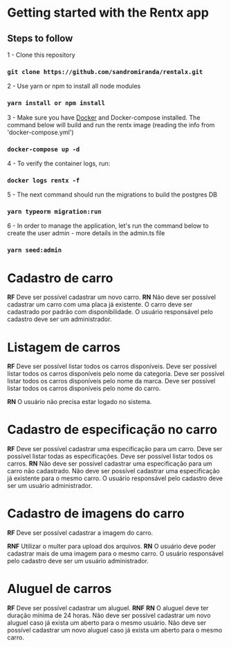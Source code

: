 # Getting started with the Rentx app

## Steps to follow


1 - Clone this repository

### `git clone https://github.com/sandromiranda/rentalx.git`


2 - Use yarn or npm to install all node modules

### `yarn install or npm install`


3 - Make sure you have [Docker](https://docs.docker.com/get-docker/) and Docker-compose installed. The command below will build and run the rentx image (reading the info from 'docker-compose.yml')

### `docker-compose up -d`


4 - To verify the container logs, run:

### `docker logs rentx -f`


5 - The next command should run the migrations to build the postgres DB

### `yarn typeorm migration:run`


6 - In order to manage the application, let's run the command below to create the user admin - more details in the admin.ts file

### `yarn seed:admin`



# Cadastro de carro
**RF** 
Deve ser possível cadastrar um novo carro.
**RN**
Não deve ser possível cadastrar um carro com uma placa já existente.
O carro deve ser cadastrado por padrão com disponibilidade.
O usuário responsável pelo cadastro deve ser um administrador.


# Listagem de carros
**RF**
Deve ser possível listar todos os carros disponíveis.
Deve ser possível listar todos os carros disponíveis pelo nome da categoria.
Deve ser possível listar todos os carros disponíveis pelo nome da marca.
Deve ser possível listar todos os carros disponíveis pelo nome do carro.

**RN**
O usuário não precisa estar logado no sistema.


# Cadastro de especificação no carro
**RF**
Deve ser possível cadastrar uma especificação para um carro.
Deve ser possível listar todas as especificações.
Deve ser possível listar todos os carros.
**RN**
Não deve ser possível cadastrar uma especificação para um carro não cadastrado.
Não deve ser possível cadastrar uma especificação já existente para o mesmo carro.
O usuário responsável pelo cadastro deve ser um usuário administrador.


# Cadastro de imagens do carro
**RF**
Deve ser possível cadastrar a imagem do carro.

**RNF**
Utilizar o multer para upload dos arquivos.
**RN**
O usuário deve poder cadastrar mais de uma imagem para o mesmo carro.
O usuário responsável pelo cadastro deve ser um usuário administrador.


# Aluguel de carros
**RF**
Deve ser possível cadastrar um aluguel.
**RNF**
**RN**
O aluguel deve ter duração mínima de 24 horas.
Não deve ser possível cadastrar um novo aluguel caso já exista um aberto para o mesmo usuário.
Não deve ser possível cadastrar um novo aluguel caso já exista um aberto para o mesmo carro.
